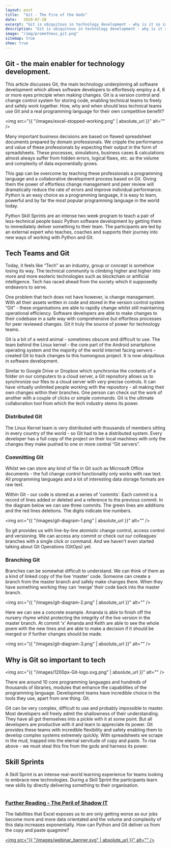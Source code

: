 ```yaml
---
layout: post
title:  "Git - The Fire of the Gods"
date:   2020-07-28
excerpt: "Git is ubiquitous in technology development - why is it so important?"
description: "Git is ubiquitous in technology development - why is it so important?"
image: "/img/prometheus_git.png"
sitemap: true
show: true
---
```

## Git - the main enabler for technology development.

This article discusses Git, the main technology underpinning all software development which allows software developers to effortlessly employ a 4, 6 or more eyes principle when making changes. Git is a version control and change control system for storing code, enabling technical teams to freely and safely work together. How, why and when should less technical teams use Git and a real programming language for their own competitive benefit?

<span class="image right"><img src="{{ "/images/excel-stopped-working.png" | absolute_url }}" alt="" /></span>


Many important business decisions are based on flawed spreadsheet documents prepared by domain professionals. We cripple the performance and value of these professionals by expecting their output in the form of spreadsheets. These processes, simulations, business cases & calculations almost always suffer from hidden errors, logical flaws, etc. as the volume and complexity of data exponentially grows.

This gap can be overcome by teaching these professionals a programming language and a collaborative development process based on Git. Giving them the power of effortless change management and peer review will dramatically reduce the rate of errors and improve individual performance. Python is an easy choice as a programming language, it is easy to learn, powerful and by far the most popular programming language in the world today.

Python Skill Sprints are an intense two week program to teach a pair of less-technical people basic Python software development by getting them to immediately deliver something to their team. The participants are led by an external expert who teaches, coaches and supports their journey into new ways of working with Python and Git.


## Tech Teams and Git

Today, it feels like “Tech” as an industry, group or concept is somehow losing its way. The technical community is climbing higher and higher into more and more esoteric technologies such as blockchain or artificial intelligence. Tech has raced ahead from the society which it supposedly endeavors to serve.

One problem that tech does not have however, is change management. With all their assets written in code and stored in the version control system “Git” - these organisations are able to rapidly change whilst still maintaining operational efficiency. Software developers are able to make changes to their codebase in a safe way with comprehensive but effortless processes for peer reviewed changes. Git it truly the source of power for technology teams.

Git is a bit of a weird animal - sometimes obscure and difficult to use. The team behind the Linux kernel - the core part of the Android smartphone operating system and the majority of the world internet facing servers - created Git to track changes to this humongous project. It is now ubiquitous in software development.

Similar to Google Drive or Dropbox which synchronise the contents of a folder on our computers to a cloud server, a Git repository allows us to synchronize our files to a cloud server with *very* precise controls. It can have virtually unlimited people working with the repository - all making their own changes within their branches. One person can check out the work of another with a couple of clicks or simple commands. Git is the ultimate collaboration tool from which the tech industry stems its power.

### Distributed Git

The Linux Kernel team is very distributed with thousands of members sitting in every country of the world  - so Git had to be a distributed system. Every developer has a full copy of the project on their local machines with only the changes they make pushed to one or more central “Git servers”.

### Committing Git

Whilst we can store any kind of file in Git such as Microsoft Office documents - the full change control functionality only works with raw text. All programming languages and a lot of interesting data storage formats are raw text.

Within Git - our code is stored as a series of 'commits'. Each commit is a record of lines added or deleted and a reference to the previous commit. In the diagram below we can see three commits. The green lines are additions and the red lines deletions. The digits indicate line numbers.

<span class="image fit"><img src="{{ "/images/git-diagram-1.png" | absolute_url }}" alt="" /></span>

So git provides us with line-by-line atomistic change control, access control and versioning. We can access any commit or check out our colleagues´ branches with a single click or command. And we haven't even started talking about Git Operations (GitOps) yet.

### Branching Git

Branches can be somewhat difficult to understand. We can think of them as a kind of linked copy of the live ‘master’ code. Someone can create a branch from the master branch and safely make changes there. When they have something working they can ‘merge’ their code back into the master branch.

<span class="image fit"><img src="{{ "/images/git-diagram-2.png" | absolute_url }}" alt="" /></span>

Here we can see a concrete example. Amanda is able to finish off the nursery rhyme whilst protecting the integrity of the live version in the master branch. At commit ‘x’ Amanda and Keith are able to see the whole poem with the new lines and are able to make a decision if it should be merged or if further changes should be made.

<span class="image fit"><img src="{{ "/images/git-diagram-3.png" | absolute_url }}" alt="" /></span>

## Why is Git so important to tech

<span class="image left"><img src="{{ "/images/1200px-Git-logo.svg.png" | absolute_url }}" alt="" /></span>

There are around 10 core programming languages and hundreds of thousands of libraries, modules that enhance the capabilities of the programming language. Development teams have incredible choice in the tools they use, apart from one thing. Git.


Git can be very complex, difficult to use and probably impossible to master. Most developers will freely admit the shallowness of their understanding. They have all got themselves into a pickle with it at some point. But all developers are productive with it and learn to appreciate its power. Git provides these teams with incredible flexibility and safety enabling them to develop complex systems extremely quickly. With spreadsheets we scrape in the mud, trapped into the eternal servitude of copy and paste. To rise above - we must steal this fire from the gods and harness its power.

## Skill Sprints

A Skill Sprint is an intense real-world learning experience for teams looking to embrace new technologies. During a Skill Sprint the participants learn new skills by directly delivering something to their organisation. 


<div class="box">
    <p><span class="image right">
	<a href="https://skill-sprint.com/blog/shadow-it/" target="_blank">
	<img src="{{ "/images/excel-has-stopped-responding.png" | absolute_url }}" alt="" /></a>
	</span>
	<a href="https://skill-sprint.com/blog/shadow-it/" target="_blank">
	<h3>Further Reading - The Peril of Shadow IT</h3>
	</a>
	The liabilities that Excel exposes us to are only getting worse as our jobs become more and more data orientated and the volume and complexity of this data increases exponentially. How can Python and Git deliver us from the copy and paste quagmire?</p>
</div>


<span class="image fit"><a href="https://www.eventbrite.com/e/stealing-the-fire-of-the-gods-tickets-115039819196" target="_blank" ><img src="{{ "/images/webinar_banner.svg" | absolute_url }}" alt="" /></a></span>

